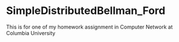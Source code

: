 SimpleDistributedBellman_Ford
=============================

This is for one of my homework assignment in Computer Network at Columbia University 

